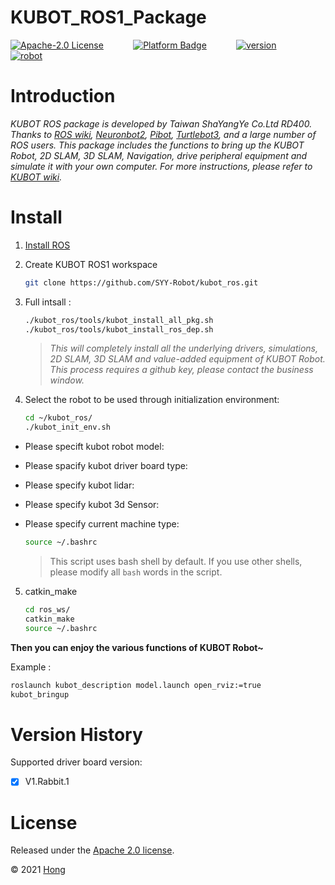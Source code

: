# KUBOT_ROS1_Package 

[![Apache-2.0 License](https://img.shields.io/badge/license-Apache2.0-purple)](https://opensource.org/licenses/Apache-2.0)
&nbsp;&nbsp;&nbsp;&nbsp;&nbsp;&nbsp;&nbsp;&nbsp;&nbsp;&nbsp;
[![Platform Badge](https://img.shields.io/badge/platform-ROS_Melodic-blue.svg)](http://wiki.ros.org/melodic)
&nbsp;&nbsp;&nbsp;&nbsp;&nbsp;&nbsp;&nbsp;&nbsp;&nbsp;&nbsp;
[![version](https://img.shields.io/badge/version-1.0.1-green)](https://robot.shayangye.com/robots/59)
&nbsp;&nbsp;&nbsp;&nbsp;&nbsp;&nbsp;&nbsp;&nbsp;&nbsp;&nbsp;
[![robot](https://img.shields.io/badge/robot-KUBOT-orange)](http://www.shayangye.com/)
&nbsp;&nbsp;&nbsp;&nbsp;&nbsp;&nbsp;&nbsp;&nbsp;&nbsp;&nbsp;

# Introduction

 *KUBOT ROS package is developed by Taiwan ShaYangYe Co.Ltd RD400. 
 Thanks to
 [ROS wiki](http://wiki.ros.org/ROS/Tutorials),
 [Neuronbot2](https://www.adlinktech.com/Products/ROS2_Solution/ROS_Opensource_Solution/NeuronBot?Lang=en),
 [Pibot](https://www.jianshu.com/u/7f508db63608),
 [Turtlebot3](https://emanual.robotis.com/docs/en/platform/turtlebot3/overview/),
 and a large number of ROS users.
 This package includes the functions to bring up the KUBOT Robot, 2D SLAM, 3D SLAM, 
 Navigation, drive peripheral equipment and simulate it with your own computer.
 For more instructions, please refer to [KUBOT wiki](https://github.com/SYY-Robot/kubot_ros/wiki).*

# Install

1. [Install ROS](http://wiki.ros.org/ROS/Installation)
2. Create KUBOT  ROS1 workspace 

    ```sh
    git clone https://github.com/SYY-Robot/kubot_ros.git
    ``` 

3. Full intsall :

    ```sh
    ./kubot_ros/tools/kubot_install_all_pkg.sh
    ./kubot_ros/tools/kubot_install_ros_dep.sh
    ```
   > *This will completely install all the underlying drivers, simulations, 2D SLAM, 3D SLAM and value-added equipment of KUBOT Robot. This process requires a github key, please contact the business window.*

4. Select the robot to be used through initialization environment:

    ```sh
    cd ~/kubot_ros/
    ./kubot_init_env.sh
    ```

 - Please specift kubot robot model:
 - Please spacify kubot driver board type:
 - Please specify kubot lidar:
 - Please specify kubot 3d Sensor:
 - Please specify current machine type:

    ```sh
    source ~/.bashrc
    ```
   > This script uses bash shell by default. If you use other shells, please modify all `bash` words in the script.

5. catkin_make

    ```sh
    cd ros_ws/
    catkin_make
    source ~/.bashrc
    ```

**Then you can enjoy the various functions of KUBOT Robot~**

Example : 

```sh
roslaunch kubot_description model.launch open_rviz:=true
kubot_bringup
```

# Version History

Supported driver board version:
- [X] V1.Rabbit.1

# License
Released under the [Apache 2.0 license](https://opensource.org/licenses/Apache-2.0).

© 2021 [Hong](https://www.linkedin.com/in/yunhong-wang-966a9a20b/)
